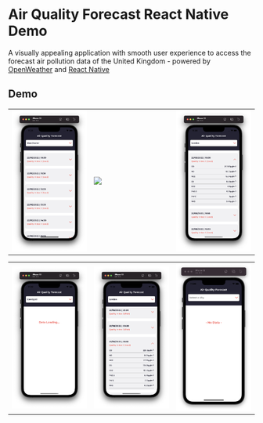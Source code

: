 # Air Quality Forecast React Native Demo

A visually appealing application with smooth user experience to access the forecast air pollution data of the United Kingdom - powered by [OpenWeather](https://openweathermap.org/) and [React Native](https://reactnative.dev/)

## Demo

<table>
  <tr>
    <td width="33%">
      <img src="src\assets\screenshots\06-ListOfData_Screen.png" />
    </td>
    <td width="33%">
      <img src="src\assets\screenshots\AnasKhan_AirQuality_HappyPath.gif" />
    </td>
    <td width="33%">
      <img src="src\assets\screenshots\04-OpenWeatherData_Screen.png" />
    </td>
  </tr>
</table>

<table>
  <tr>
    <td width="33%">
      <img src="src\assets\screenshots\01-DataLoadingScreen.png" />
    </td>
    <td width="33%">
      <img src="src\assets\screenshots\07_WeatherData_Screen.png" />
    </td>
    <td width="33%">
      <img src="src\assets\screenshots\02-NoData_Screen.png" />
    </td>
  </tr>
</table>